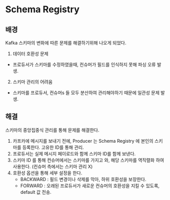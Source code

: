 # Schema Registry

## 배경 
Kafka 스키마의 변화에 따른 문제를 해결하기위해 나오게 되었다. 

1. 데이터 호환성 문제 
- 프로듀서가 스키마를 수정하였을때, 컨슈머가 필드를 인식하지 못해 파싱 오류 발생.
2. 스키마 관리의 어려움
- 스키마를 프로듀서, 컨슈머s 들 모두 분산하여 관리해야하기 때문에 일관성 문제 발생.

## 해결 
스키마의 중앙집중식 관리를 통해 문제를 해결한다. 

1. 카프카에 메시지를 보내기 전에, Producer 는 Schema Registry 에 본인의 스키마를 등록한다. 고유한 ID를 통해 관리.
2. 프로듀서는 실제 메시지 페이로드와 함께 스키마 ID를 함께 보낸다.
3. 스키마 ID 를 통해 컨슈머에서는 스키마를 가지고 와, 해당 스키마를 역직렬화 하여 사용한다. (컨슈머 측에서는 스키마 관리 X)
4. 호환성 옵션을 통해 세부 설정을 한다. 
    - BACKWARD : 필드 변경이나 삭제를 막아, 하위 호환성을 보장한다.
    - FORWARD : 오래된 프로듀서가 새로운 컨슈머의 호환성을 지킬 수 있도록, default 값 전송.